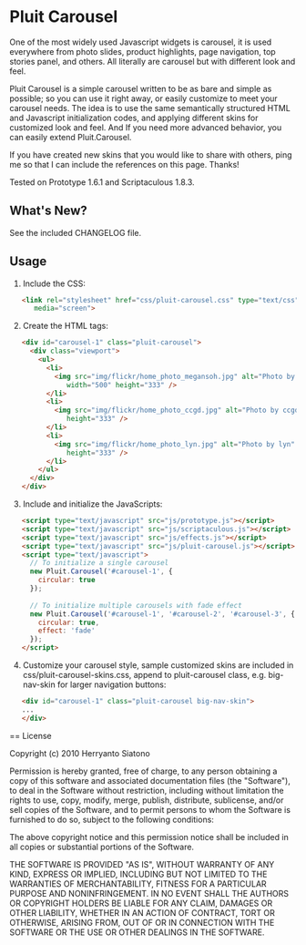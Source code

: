 # Pluit Carousel

One of the most widely used Javascript widgets is carousel, it is 
used everywhere from photo slides, product highlights, page navigation, 
top stories panel, and others. All literally are carousel but with 
different look and feel.

Pluit Carousel is a simple carousel written to be as bare and simple as 
possible; so you can use it right away, or easily customize to meet your 
carousel needs. The idea is to use the same semantically structured HTML 
and Javascript initialization codes, and applying different skins for 
customized look and feel. And If you need more advanced behavior, you 
can easily extend Pluit.Carousel.

If you have created new skins that you would like to share with others, 
ping me so that I can include the references on this page. Thanks!

Tested on Prototype 1.6.1 and Scriptaculous 1.8.3.

## What's New?

See the included CHANGELOG file.

## Usage

1. Include the CSS:

```html
   <link rel="stylesheet" href="css/pluit-carousel.css" type="text/css" 
      media="screen">
```

2. Create the HTML tags:

```html
   <div id="carousel-1" class="pluit-carousel">
     <div class="viewport">
       <ul>
         <li>
           <img src="img/flickr/home_photo_megansoh.jpg" alt="Photo by megansoh" 
              width="500" height="333" />
         </li>
         <li>
           <img src="img/flickr/home_photo_ccgd.jpg" alt="Photo by ccgd" width="500" 
              height="333" />
         </li>
         <li>
           <img src="img/flickr/home_photo_lyn.jpg" alt="Photo by lyn" width="500" 
              height="333" />
         </li>
       </ul>
     </div>
   </div>
```

3. Include and initialize the JavaScripts:

```html
   <script type="text/javascript" src="js/prototype.js"></script>
   <script type="text/javascript" src="js/scriptaculous.js"></script>
   <script type="text/javascript" src="js/effects.js"></script>
   <script type="text/javascript" src="js/pluit-carousel.js"></script>
   <script type="text/javascript">
     // To initialize a single carousel
     new Pluit.Carousel('#carousel-1', {
       circular: true
     });
     
     // To initialize multiple carousels with fade effect 
     new Pluit.Carousel('#carousel-1', '#carousel-2', '#carousel-3', {
       circular: true,
       effect: 'fade'
     });
   </script>
```

4. Customize your carousel style, sample customized skins are included in 
   css/pluit-carousel-skins.css, append to pluit-carousel class,
   e.g. big-nav-skin for larger navigation buttons:

```html
   <div id="carousel-1" class="pluit-carousel big-nav-skin">
   ...
   </div>
```

== License

Copyright (c) 2010 Herryanto Siatono

Permission is hereby granted, free of charge, to any person
obtaining a copy of this software and associated documentation
files (the "Software"), to deal in the Software without
restriction, including without limitation the rights to use,
copy, modify, merge, publish, distribute, sublicense, and/or sell
copies of the Software, and to permit persons to whom the
Software is furnished to do so, subject to the following
conditions:

The above copyright notice and this permission notice shall be
included in all copies or substantial portions of the Software.

THE SOFTWARE IS PROVIDED "AS IS", WITHOUT WARRANTY OF ANY KIND,
EXPRESS OR IMPLIED, INCLUDING BUT NOT LIMITED TO THE WARRANTIES
OF MERCHANTABILITY, FITNESS FOR A PARTICULAR PURPOSE AND
NONINFRINGEMENT. IN NO EVENT SHALL THE AUTHORS OR COPYRIGHT
HOLDERS BE LIABLE FOR ANY CLAIM, DAMAGES OR OTHER LIABILITY,
WHETHER IN AN ACTION OF CONTRACT, TORT OR OTHERWISE, ARISING
FROM, OUT OF OR IN CONNECTION WITH THE SOFTWARE OR THE USE OR
OTHER DEALINGS IN THE SOFTWARE.
